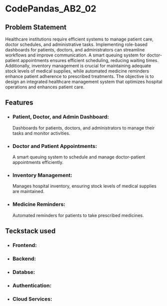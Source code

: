 # CodePandas_AB2_02
## Problem Statement

Healthcare institutions require efficient systems to manage patient care, doctor schedules, and administrative tasks. Implementing role-based dashboards for patients, doctors, and administrators can streamline workflows and improve communication. A smart queuing system for doctor-patient appointments ensures efficient scheduling, reducing waiting times. Additionally, inventory management is crucial for maintaining adequate stock levels of medical supplies, while automated medicine reminders enhance patient adherence to prescribed treatments. The objective is to design an integrated healthcare management system that optimizes hospital operations and enhances patient care.

## Features 
- ### Patient, Doctor, and Admin Dashboard:
  Dashboards for patients, doctors, and administrators to manage their tasks and monitor activities.
- ### Doctor and Patient Appointments:
  A smart queuing system to schedule and manage doctor-patient appointments efficiently.
- ### Inventory Management:
  Manages hospital inventory, ensuring stock levels of medical supplies are maintained.
- ### Medicine Reminders:
  Automated reminders for patients to take prescribed medicines.

## Teckstack used 
- ### Frontend:
- ### Backend:
- ### Databse:
- ### Authentication:
- ### Cloud Services:
